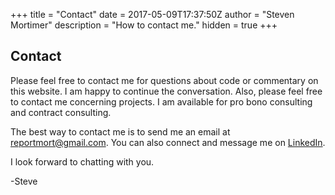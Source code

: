 +++
title = "Contact"
date = 2017-05-09T17:37:50Z
author = "Steven Mortimer"
description = "How to contact me."
hidden = true
+++

## Contact

Please feel free to contact me for questions about code or commentary on this website. 
I am happy to continue the conversation. Also, please feel free to contact me 
concerning projects. I am available for pro bono consulting and contract consulting.

The best way to contact me is to send me an email at 
<a href="mailto:reportmort@gmail.com">reportmort@gmail.com</a>. 
You can also connect and message me on 
<a href="https://linkedin.com/in/reportmort" target="_blank">LinkedIn</a>. 

I look forward to chatting with you. 

-Steve